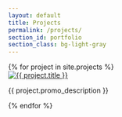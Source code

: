 ```yaml
---
layout: default
title: Projects
permalink: /projects/
section_id: portfolio
section_class: bg-light-gray
---
```


<div class="row">
{% for project in site.projects %}
  <div class="col-md-4 col-sm-6 portfolio-item">
    <a class="portfolio-link" data-toggle="modal" href="#bad_link">
      <div class="portfolio-hover">
        <div class="portfolio-hover-content">
          <i class="fa fa-plus fa-3x"></i>
        </div>
      </div>
      <img alt="{{ project.title }}" class="img-responsive" src="/assets/images/projects/{{ project.promo_image }}">
    </a>
    <div class="portfolio-caption">
      <p class="text-muted">
        {{ project.promo_description }}
      </p>
    </div>
  </div>
{% endfor %}
</div>
